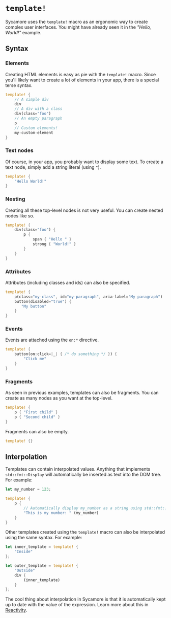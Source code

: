 # `template!`

Sycamore uses the `template!` macro as an ergonomic way to create complex user interfaces. You might
have already seen it in the _"Hello, World!"_ example.

## Syntax

### Elements

Creating HTML elements is easy as pie with the `template!` macro. Since you'll likely want to create
a lot of elements in your app, there is a special terse syntax.

```rust
template! {
    // A simple div
    div
    // A div with a class
    div(class="foo")
    // An empty paragraph
    p
    // Custom elements!
    my-custom-element
}
```

### Text nodes

Of course, in your app, you probably want to display some text. To create a text node, simply add a
string literal (using `"`).

```rust
template! {
    "Hello World!"
}
```

### Nesting

Creating all these top-level nodes is not very useful. You can create nested nodes like so.

```rust
template! {
    div(class="foo") {
        p {
            span { "Hello " }
            strong { "World!" }
        }
    }
}
```

### Attributes

Attributes (including classes and ids) can also be specified.

```rust
template! {
    p(class="my-class", id="my-paragraph", aria-label="My paragraph")
    button(disabled="true") {
       "My button"
    }
}
```

### Events

Events are attached using the `on:*` directive.

```rust
template! {
    button(on:click=|_| { /* do something */ }) {
        "Click me"
    }
}
```

### Fragments

As seen in previous examples, templates can also be fragments. You can create as many nodes as you
want at the top-level.

```rust
template! {
    p { "First child" }
    p { "Second child" }
}
```

Fragments can also be empty.

```rust
template! {}
```

## Interpolation

Templates can contain interpolated values. Anything that implements `std::fmt::Display` will
automatically be inserted as text into the DOM tree. For example:

```rust
let my_number = 123;

template! {
    p {
        // Automatically display my_number as a string using std::fmt::Display
        "This is my number: " (my_number)
    }
}
```

Other templates created using the `template!` macro can also be interpolated using the same syntax.
For example:

```rust
let inner_template = template! {
    "Inside"
};

let outer_template = template! {
    "Outside"
    div {
        (inner_template)
    }
};
```

The cool thing about interpolation in Sycamore is that it is automatically kept up to date with the
value of the expression. Learn more about this in [Reactivity](./reactivity).
